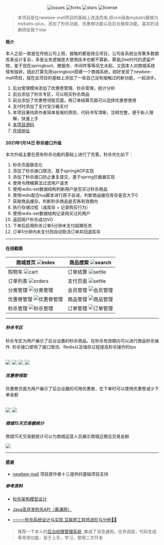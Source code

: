 <p align="center">
<img src="https://img.shields.io/github/issues/wayn111/newbee-mall" alt="issues">
<img src="https://img.shields.io/github/forks/wayn111/newbee-mall" alt="forks">
<img src="https://img.shields.io/github/stars/wayn111/newbee-mall" alt="stars">
<img src="https://img.shields.io/github/license/wayn111/newbee-mall" alt="license">
</p>

> 本项目是在newbee-mall项目的基础上改造而来,将orm层由mybatis替换为mybatis-plus，添加了秒杀功能、优惠劵功能以及后台搜索功能，喜欢的话麻烦给我个star

#### 简介

本人之前一直是在传统公司上班，接触的都是政企项目，公司各系统业务繁多数据库表设计复杂，多是业务逻辑庞大使用技术也都不算新，算是j2ee时代的遗留产物，鉴于现在springboot、微服务、中间件等等风生水起，又因本人对商城系统情有独钟，因此打算先用springboot搭建一个商城系统，刚好发现了newbee-mall项目，就在此项目的基础上添加了一些自己没有接触过的新功能，一起进步。

1. 后台管理模块添加了优惠卷管理、秒杀管理，统计分析
2. 前台添加了秒杀专区，可以购买秒杀商品
3. 前台添加了优惠卷领取页面，再订单结算页面可以选择优惠卷使用
4. 支付时添加了支付宝沙箱支付
5. 本项目秉持原作者简单易用的原则，代码书写清晰，注释完整，便于新人理解，快速上手
5. [本项目源码](https://github.com/wayn111/newbee-mall)
6. [在线地址](https://www.wayn.xin/newbeemall)

#### 2021年1月14日 秒杀接口升级

本次升级主要在原有秒杀功能的基础上进行了完善，秒杀优化如下：

1. 秒杀页面静态化
2. 添加了秒杀接口限流，基于springAOP实现
3. 添加了秒杀接口防止重复提交，基于spring拦截器实现
4. 使用令牌桶算法过滤用户请求
5. 使用redis-set数据结构判断用户是否买过秒杀商品
6. 使用redis配合lua脚本进行原子自减，判断商品缓存库存是否大于0
7. 获取商品缓存，判断秒杀商品是否再有效期内
8. 执行存储过程（减库存 + 记录购买行为）
9. 使用redis-set数据结构记录购买过的用户
10. 返回用户秒杀成功VO
11. 下单后启用秒杀订单5分钟未支付超期任务
12. 订单5分钟内未支付则自动取消订单并回退库存

------

#### 在线截图

| 商城首页 ![index](https://newbee-mall.oss-cn-beijing.aliyuncs.com/poster/product/index-01.gif) | 商品搜索 ![search](https://newbee-mall.oss-cn-beijing.aliyuncs.com/poster/product/search.png)|
| ---------------------------------- | ---------------------------------- |
| 购物车 ![cart](https://newbee-mall.oss-cn-beijing.aliyuncs.com/poster/product/cart.png) | 订单结算 ![settle](https://newbee-mall.oss-cn-beijing.aliyuncs.com/poster/product/settle.png)|
| 订单列表 ![orders](https://newbee-mall.oss-cn-beijing.aliyuncs.com/poster/product/orders.png) | 支付页面 ![settle](https://newbee-mall.oss-cn-beijing.aliyuncs.com/poster/product/wx-pay.png)
| 分类管理 ![分类管理](https://p6-juejin.byteimg.com/tos-cn-i-k3u1fbpfcp/4b04d591cf7c4b64b69998936298a521~tplv-k3u1fbpfcp-watermark.image) | 会员管理 ![会员管理](https://p6-juejin.byteimg.com/tos-cn-i-k3u1fbpfcp/92d7d36101d14fd8bb2a78ac776f4061~tplv-k3u1fbpfcp-watermark.image)|
| 优惠劵管理 ![优惠劵管理](https://p9-juejin.byteimg.com/tos-cn-i-k3u1fbpfcp/d795de360a0042a88e66f7e40807dfcd~tplv-k3u1fbpfcp-watermark.image) | 商品管理 ![商品管理](https://p1-juejin.byteimg.com/tos-cn-i-k3u1fbpfcp/9cbe8bcdba2448c091a6f56a85e4277f~tplv-k3u1fbpfcp-watermark.image)|
| 秒杀管理 ![秒杀管理](https://p9-juejin.byteimg.com/tos-cn-i-k3u1fbpfcp/e1a2adfd2300497b9f5e95aade9b7fe7~tplv-k3u1fbpfcp-watermark.image)| 订单管理 ![订单管理](https://p6-juejin.byteimg.com/tos-cn-i-k3u1fbpfcp/612fa67ad62d48929ae64d10e9ea58c7~tplv-k3u1fbpfcp-watermark.image)|

------

##### 秒杀专区

秒杀专区为用户展示了后台设置的秒杀商品，在秒杀有效期内可以进行商品秒杀操作. 秒杀接口使用了接口限流、Redis以及储存过程提高秒杀操作的tps

![](https://p1-juejin.byteimg.com/tos-cn-i-k3u1fbpfcp/e712d152fec14cc2ab2ba49a7fa8ffaa~tplv-k3u1fbpfcp-watermark.image)
![](https://p1-juejin.byteimg.com/tos-cn-i-k3u1fbpfcp/6cbe7bc5834947f888f3264de5b377c7~tplv-k3u1fbpfcp-watermark.image)
![](https://p6-juejin.byteimg.com/tos-cn-i-k3u1fbpfcp/6dc788dffb534669888aff9791498be0~tplv-k3u1fbpfcp-watermark.image)
![](https://p1-juejin.byteimg.com/tos-cn-i-k3u1fbpfcp/c3159a78f6204176822baa2823b7005e~tplv-k3u1fbpfcp-watermark.image)
------

##### 优惠劵领取

优惠劵页面为用户展示了后台设置的可用优惠劵，在下单时可以使用优惠卷减少下单金额

![](https://p1-juejin.byteimg.com/tos-cn-i-k3u1fbpfcp/d182eaea972b4de7862207bcf1910551~tplv-k3u1fbpfcp-watermark.image)
![](https://p9-juejin.byteimg.com/tos-cn-i-k3u1fbpfcp/263b6e8143a343e5b4d759df289135a3~tplv-k3u1fbpfcp-watermark.image)
------

##### 商城15天交易额统计

商城15天交易额统计可以为商城运营人员展示商城近期总交易金额

![](https://p3-juejin.byteimg.com/tos-cn-i-k3u1fbpfcp/6c7b1a13fa17400ca72380daca83e3b0~tplv-k3u1fbpfcp-watermark.image)

------

#### 感谢

* [newbee-mall](https://github.com/newbee-ltd/newbee-mall) 项目原作者十三提供的基础项目支持

##### 参考资料

* [秒杀架构模型设计](https://www.cnblogs.com/wyq178/p/11261711.html)

* [Java高并发秒杀API（慕课网）](https://github.com/liyifeng1994/seckill)

* [⭐⭐⭐⭐秒杀系统设计与实现.互联网工程师进阶与分析🙋🐓](https://github.com/qiurunze123/miaosha)

> 推荐一下本人的[后台权限管理系统](https://github.com/wayn111/spring-mybatis-admin) ,集成了消息通知，任务调度，代码生成等常用功能，易于上手，学习，使用二次开发
